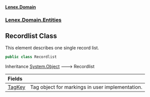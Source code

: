 #### [Lenex.Domain](index.md 'index')
### [Lenex.Domain.Entities](Lenex.Domain.Entities.md 'Lenex.Domain.Entities')

## Recordlist Class

This element describes one single record list.

```csharp
public class Recordlist
```

Inheritance [System.Object](https://docs.microsoft.com/en-us/dotnet/api/System.Object 'System.Object') &#129106; Recordlist

| Fields | |
| :--- | :--- |
| [TagKey](Lenex.Domain.Entities.Recordlist.TagKey.md 'Lenex.Domain.Entities.Recordlist.TagKey') | Tag object for markings in user implementation. |
